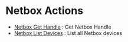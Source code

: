 # Netbox Actions
* [Netbox Get Handle](https://github.com/unskript/Awesome-CloudOps-Automation/tree/master/Netbox/legos/netbox_get_handle/README.md) : Get Netbox Handle
* [Netbox List Devices](https://github.com/unskript/Awesome-CloudOps-Automation/tree/master/Netbox/legos/netbox_list_devices/README.md) : List all Netbox devices
